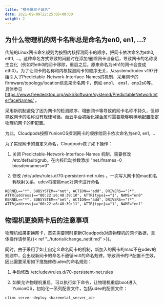```yaml
---
title: "裸金属网卡命名"
date: 2021-09-09T22:25:05+08:00
weight: 2
---
```


## 为什么物理机的网卡名称总是命名为en0, en1, ...?

传统的Linux网卡命名规则为按照内核探测网卡的顺序，把网卡依次命名为eth0, eth1, ...。这种命名方式导致的问题时在添加/删除网卡设备后，导致网卡的名称发生变化（例如将eth0的网卡移除，重启之后，原来命名为eth1的网卡会变成eth0）。为了让网卡的名称和内核探测网卡的顺序无关，从systemd/udev v197开始引入了Predictable-Network-Interface-Names的机制，采用网卡的firmware/topology/location信息来命名网卡，例如 eno1， ens1，enp2s0等。具体参见 https://www.freedesktop.org/wiki/Software/systemd/PredictableNetworkInterfaceNames/ 。

采用新机制避免了因为网卡的检测顺序、增删网卡等导致的网卡名称不持久，但却导致网卡的名称没有规律可循，而云平台初始化裸金属时需要能够明确地配置指定物理机网卡的IP配置。

为此，Cloudpods按照YunionOS探测网卡的顺序给网卡依次命名为en0, en1, ...

为了实现网卡的自定义命名，Cloudpods做了如下操作：

1) 关闭 Predictable-Network-Interface-Names 机制，需要修改 /etc/default/grub，在内核启动参数添加 "net.ifnames=0 biosdevnames=0"

2) 修改 /etc/udev/rules.d/70-persistent-net.rules ，一次写入网卡的mac和名称映射关系，udev将按照mac对网卡进行命名

```
KERNEL=="*", SUBSYSTEM=="net", ACTION=="add", DRIVERS=="?*", ATTR{address}=="00:22:a6:48:39:10", ATTR{type}=="1", NAME="en0"
KERNEL=="*", SUBSYSTEM=="net", ACTION=="add", DRIVERS=="?*", ATTR{address}=="00:22:a6:48:39:11", ATTR{type}=="1", NAME="en1"
```

## 物理机更换网卡后的注意事项

物理机如果更换网卡，首先需要同时更新Cloudpods对应物理机的网卡数据，具体操作请参见{{< ref "../tutorial/change_netif.md" >}}。

同时，由于采用了如上自定义命名网卡的机制，新加入的网卡的mac不在udev的规则中，会出现新网卡的命名不遵循enX的命名规律，导致网卡的IP配置不生效。因此需要采用如下措施修改udev的命名规则：

1) 手动修改 /etc/udev/rules.d/70-persistent-net.rules

2) 如果允许物理机重启，可以执行如下命令，让物理机重启boot进入YunionOS，初始化一系列配置文件，包括udev的配置文件：

```bash
climc server-deploy <baremetal_server_id>
```
